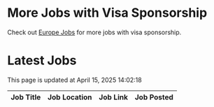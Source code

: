 # More Jobs with Visa Sponsorship

Check out [Europe Jobs](https://github.com/sureshparimi/europejobs#latest-jobs) for more jobs with visa sponsorship.

# Latest Jobs

This page is updated at April 15, 2025 14:02:18

| Job Title | Job Location | Job Link | Job Posted |
| --- | --- | --- | --- |
